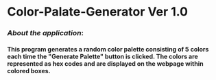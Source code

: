 # Color-Palate-Generator Ver 1.0
### _About the application_:
#### This program generates a random color palette consisting of 5 colors each time the "Generate Palette" button is clicked. The colors are represented as hex codes and are displayed on the webpage within colored boxes.

